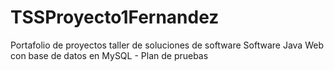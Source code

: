 # TSSProyecto1Fernandez
Portafolio de proyectos taller de soluciones de software
Software Java Web  con base de datos en MySQL - Plan de pruebas
